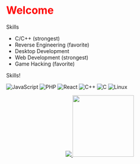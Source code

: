 <h1 style="color:red;">Welcome</h1>

Skills

* C/C++ (strongest)
* Reverse Engineering (favorite)
* Desktop Development
* Web Development (strongest)
* Game Hacking (favorite)

Skills!

![JavaScript](https://img.shields.io/static/v1?style=for-the-badge&message=JavaScript&color=222222&logo=JavaScript&logoColor=F7DF1E&label=)
![PHP](https://img.shields.io/static/v1?style=for-the-badge&message=PHP&color=777BB4&logo=PHP&logoColor=FFFFFF&label=)
![React](https://img.shields.io/static/v1?style=for-the-badge&message=React&color=222222&logo=React&logoColor=61DAFB&label=)
![C++](https://img.shields.io/static/v1?style=for-the-badge&message=C%2B%2B&color=00599C&logo=C%2B%2B&logoColor=FFFFFF&label=)
![C](https://img.shields.io/static/v1?style=for-the-badge&message=C&color=222222&logo=C&logoColor=A8B9CC&label=)
![Linux](https://img.shields.io/static/v1?style=for-the-badge&message=Linux&color=222222&logo=Linux&logoColor=FCC624&label=)


<p align="center">
  <a href="https://github.com/anuraghazra/github-readme-stats">
<img src="https://github-readme-stats.vercel.app/api?username=MarktwainSTDLL&include_all_commits=true&count_private=true&show_icons=true&line_height=20&title_color=fff&icon_color=fff&text_color=fff&bg_color=0,000,141321"> 
  </a>
  <a href="https://github.com/anuraghazra/github-readme-stats">
<img height="165" src="https://github-readme-stats.vercel.app/api/top-langs/?username=MarktwainSTDLL&title_color=fff&text_color=fff&bg_color=0,000,141321"> 
  </a>
</p>
